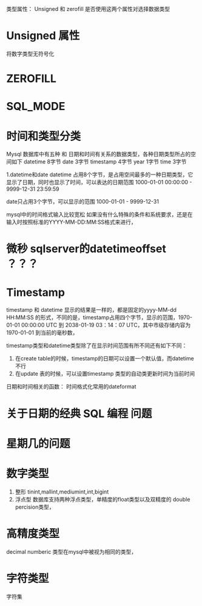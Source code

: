类型属性：
Unsigned 和 zerofill 是否使用这两个属性对选择数据类型

# Unsigned 属性
将数字类型无符号化

# ZEROFILL

# SQL_MODE 

# 时间和类型分类
Mysql 数据库中有五种 和 日期和时间有关系的数据类型，各种日期类型所占的空间如下
datetime    8字节
date        3字节
timestamp   4字节
year        1字节
time        3字节

1.datetime和date
datetime 占用8个字节，是占用空间最多的一种日期类型，它显示了日期，同时也显示了时间，可以表达的日期范围 1000-01-01 00:00:00 - 9999-12-31 23:59:59

date只占用3个字节，可以显示的范围 1000-01-01 - 9999-12-31

mysql中的时间格式输入比较宽松
如果没有什么特殊的条件和系统要求，还是在输入时按照标准的YYYY-MM-DD:MM:SS格式来进行，

# 微秒  sqlserver的datetimeoffset ？？？

# Timestamp
timestamp 和 datetime 显示的结果是一样的，都是固定的yyyy-MM-dd HH:MM:SS
的形式，不同的是，timestamp占用四个字节，显示的范围，1970-01-01 00:00:00 UTC 到 2038-01-19 03：14：07 UTC，其中市级存储内容为 1970-01-01 到当前的毫秒数，

timestamp类型和datetime类型除了在显示时间范围有所不同还有如下不同：
1. 在create table的时候，timestamp的日期可以设置一个默认值，而datetime不行
2. 在update 表的时候，可以设置timestamp 类型的自动类更新时间为当前时间

日期和时间相关的函数：
时间格式化常用的dateformat

# 关于日期的经典 SQL 编程 问题

# 星期几的问题

# 数字类型
1. 整形 tinint,mallint,mediumint,int,bigint
2. 浮点型 数据库支持两种浮点类型，单精度的float类型以及双精度的 double percision类型，

# 高精度类型
decimal numberic 类型在mysql中被视为相同的类型，

# 字符类型
字符集